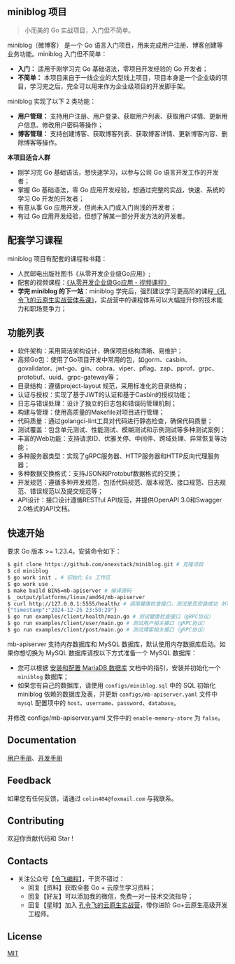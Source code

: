 ## miniblog 项目

> 小而美的 Go 实战项目，入门但不简单。

miniblog（微博客） 是一个 Go 语言入门项目，用来完成用户注册、博客创建等业务功能。miniblog 入门但不简单：

- **入门：** 适用于刚学习完 Go 基础语法，零项目开发经验的 Go 开发者；
- **不简单：** 本项目来自于一线企业的大型线上项目，项目本身是一个企业级的项目，学习完之后，完全可以用来作为企业级项目的开发脚手架。

miniblog 实现了以下 2 类功能：
- **用户管理：** 支持用户注册、用户登录、获取用户列表、获取用户详情、更新用户信息、修改用户密码等操作；
- **博客管理：** 支持创建博客、获取博客列表、获取博客详情、更新博客内容、删除博客等操作。

**本项目适合人群**

- 刚学习完 Go 基础语法，想快速学习，以参与公司 Go 语言开发工作的开发者；
- 掌握 Go 基础语法，零 Go 应用开发经验，想通过完整的实战，快速、系统的学习 Go 开发的开发者；
- 有意从事 Go 应用开发，但尚未入门或入门尚浅的开发者；
- 有过 Go 应用开发经验，但想了解某一部分开发方法的开发者。

## 配套学习课程

miniblog 项目有配套的课程和书籍：
- 人民邮电出版社图书《从零开发企业级Go应用》;
- 配套的视频课程：[《从零开发企业级Go应用 - 视频课程》](https://konglingfei.com)
- **学完 miniblog 的下一站**：miniblog 学完后，强烈建议学习更高阶的课程[《孔令飞的云原生实战营体系课》](https://konglingfei.com)，实战营中的课程体系可以大幅提升你的技术能力和职场竞争力；

## 功能列表

- 软件架构：采用简洁架构设计，确保项目结构清晰、易维护；
- 高频Go包：使用了Go项目开发中常用的包，如gorm、casbin、govalidator、jwt-go、gin、cobra、viper、pflag、zap、pprof、grpc、protobuf、uuid、grpc-gateway等；
- 目录结构：遵循project-layout 规范，采用标准化的目录结构；
- 认证与授权：实现了基于JWT的认证和基于Casbin的授权功能；
- 日志与错误处理：设计了独立的日志包和错误码管理机制；
- 构建与管理：使用高质量的Makefile对项目进行管理；
- 代码质量：通过golangci-lint工具对代码进行静态检查，确保代码质量；
- 测试覆盖：包含单元测试、性能测试、模糊测试和示例测试等多种测试案例；
- 丰富的Web功能：支持请求ID、优雅关停、中间件、跨域处理、异常恢复等功能；
- 多种服务器类型：实现了gRPC服务器、HTTP服务器和HTTP反向代理服务器；
- 多种数据交换格式：支持JSON和Protobuf数据格式的交换；
- 开发规范：遵循多种开发规范，包括代码规范、版本规范、接口规范、日志规范、错误规范以及提交规范等；
- API设计：接口设计遵循RESTful API规范，并提供OpenAPI 3.0和Swagger 2.0格式的API文档。

## 快速开始

要求 Go 版本 >= 1.23.4。安装命令如下：

```bash
$ git clone https://github.com/onexstack/miniblog.git # 克隆项目
$ cd miniblog
$ go work init . # 初始化 Go 工作区
$ go work use .
$ make build BINS=mb-apiserver # 编译源码
$ _output/platforms/linux/amd64/mb-apiserver
$ curl http://127.0.0.1:5555/healthz # 调用健康检查接口，测试是否安装成功（HTTPS协议）
{"timestamp":"2024-12-26 23:50:29"}
$ go run examples/client/health/main.go # 测试健康检查接口（gRPC协议）
$ go run examples/client/user/main.go # 测试用户相关接口（gRPC协议）
$ go run examples/client/post/main.go # 测试博客相关接口（gRPC协议）
```

mb-apiserver 支持内存数据库和 MySQL 数据库，默认使用内存数据库启动。如果你想切换为 MySQL 数据库请按以下方式准备一个 MySQL 数据库：
- 您可以根据 [安装和配置 MariaDB 数据库](./docs/devel/zh-CN/mysql.md) 文档中的指引，安装并初始化一个 `miniblog` 数据库；
- 如果您有自己的数据库，请使用 `configs/miniblog.sql` 中的 SQL 初始化 miniblog 依赖的数据库及表，并更新 `configs/mb-apiserver.yaml` 文件中 `mysql` 配置项中的 `host`、`username`、`password`、`database`。

并修改 configs/mb-apiserver.yaml 文件中的 `enable-memory-store` 为 `false`。

## Documentation

[用户手册](./docs/guide/zh-CN/README.md)、[开发手册](./docs/devel/zh-CN/README.md)

## Feedback

如果您有任何反馈，请通过 `colin404@foxmail.com` 与我联系。

## Contributing

欢迎你贡献代码和 Star !

## Contacts

- 关注公众号【[令飞编程](https://mp.weixin.qq.com/s/a8efr1hZ6bZHOqH3ITj9yA)】，干货不错过：
  - 回复【资料】获取全套 Go + 云原生学习资料；
  - 回复【好友】可以添加我的微信，免费一对一技术交流指导；
  - 回复【星球】加入 [孔令飞的云原生实战营](https://konglingfei.com)，带你进阶 Go+云原生高级开发工程师。

## License

[MIT](https://choosealicense.com/licenses/mit/)
